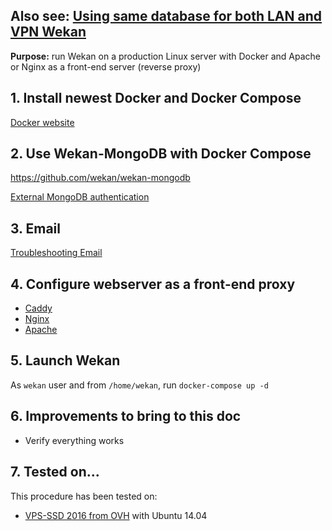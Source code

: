 ## Also see: [Using same database for both LAN and VPN Wekan](https://github.com/wekan/wekan-mongodb/blob/master/docker-compose.yml#L86-L100)

**Purpose:** run Wekan on a production Linux server with Docker and Apache or Nginx as a front-end server (reverse proxy)

## 1. Install newest Docker and Docker Compose

[Docker website](https://docker.com)

## 2. Use Wekan-MongoDB with Docker Compose

https://github.com/wekan/wekan-mongodb

[External MongoDB authentication](https://github.com/wekan/wekan/issues/1375)

## 3. Email

[Troubleshooting Email](https://github.com/wekan/wekan/wiki/Troubleshooting-Mail)

## 4. Configure webserver as a front-end proxy

* [Caddy](https://github.com/wekan/wekan/wiki/Caddy-Webserver-Config)
* [Nginx](https://github.com/wekan/wekan/wiki/Nginx-Webserver-Config)
* [Apache](https://github.com/wekan/wekan/wiki/Apache)

## 5. Launch Wekan

As `wekan` user and from `/home/wekan`, run `docker-compose up -d`

## 6. Improvements to bring to this doc

* Verify everything works


## 7. Tested on...

This procedure has been tested on:

* [VPS-SSD 2016 from OVH](https://www.ovh.com/fr/vps/vps-ssd.xml) with Ubuntu 14.04